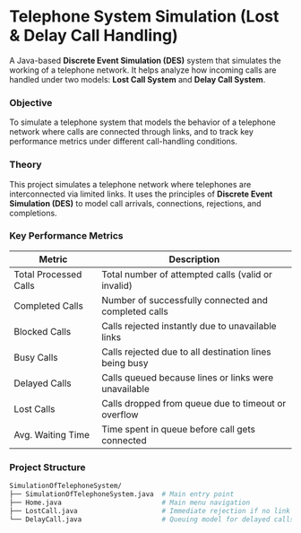 #  Telephone System Simulation (Lost & Delay Call Handling)

A Java-based **Discrete Event Simulation (DES)** system that simulates the working of a telephone network. It helps analyze how incoming calls are handled under two models: **Lost Call System** and **Delay Call System**.

###  Objective

To simulate a telephone system that models the behavior of a telephone network where calls are connected through links, and to track key performance metrics under different call-handling conditions.

###  Theory

This project simulates a telephone network where telephones are interconnected via limited links. It uses the principles of **Discrete Event Simulation (DES)** to model call arrivals, connections, rejections, and completions.

### Key Performance Metrics

|  Metric              |  Description                                                                 |
|------------------------|--------------------------------------------------------------------------------|
| Total Processed Calls  | Total number of attempted calls (valid or invalid)                            |
| Completed Calls        | Number of successfully connected and completed calls                          |
| Blocked Calls          | Calls rejected instantly due to unavailable links                             |
| Busy Calls             | Calls rejected due to all destination lines being busy                        |
| Delayed Calls          | Calls queued because lines or links were unavailable                          |
| Lost Calls             | Calls dropped from queue due to timeout or overflow                           |
| Avg. Waiting Time      | Time spent in queue before call gets connected                                |

### Project Structure

```bash
SimulationOfTelephoneSystem/
├── SimulationOfTelephoneSystem.java  # Main entry point
├── Home.java                         # Main menu navigation
├── LostCall.java                     # Immediate rejection if no link or busy line
└── DelayCall.java                    # Queuing model for delayed calls
